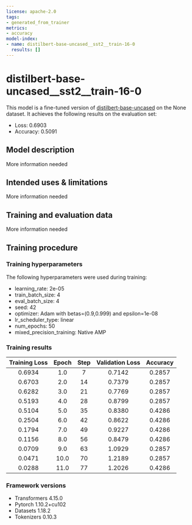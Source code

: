 ```yaml
---
license: apache-2.0
tags:
- generated_from_trainer
metrics:
- accuracy
model-index:
- name: distilbert-base-uncased__sst2__train-16-0
  results: []
---
```


<!-- This model card has been generated automatically according to the information the Trainer had access to. You
should probably proofread and complete it, then remove this comment. -->

# distilbert-base-uncased__sst2__train-16-0

This model is a fine-tuned version of [distilbert-base-uncased](https://huggingface.co/distilbert-base-uncased) on the None dataset.
It achieves the following results on the evaluation set:
- Loss: 0.6903
- Accuracy: 0.5091

## Model description

More information needed

## Intended uses & limitations

More information needed

## Training and evaluation data

More information needed

## Training procedure

### Training hyperparameters

The following hyperparameters were used during training:
- learning_rate: 2e-05
- train_batch_size: 4
- eval_batch_size: 4
- seed: 42
- optimizer: Adam with betas=(0.9,0.999) and epsilon=1e-08
- lr_scheduler_type: linear
- num_epochs: 50
- mixed_precision_training: Native AMP

### Training results

| Training Loss | Epoch | Step | Validation Loss | Accuracy |
|:-------------:|:-----:|:----:|:---------------:|:--------:|
| 0.6934        | 1.0   | 7    | 0.7142          | 0.2857   |
| 0.6703        | 2.0   | 14   | 0.7379          | 0.2857   |
| 0.6282        | 3.0   | 21   | 0.7769          | 0.2857   |
| 0.5193        | 4.0   | 28   | 0.8799          | 0.2857   |
| 0.5104        | 5.0   | 35   | 0.8380          | 0.4286   |
| 0.2504        | 6.0   | 42   | 0.8622          | 0.4286   |
| 0.1794        | 7.0   | 49   | 0.9227          | 0.4286   |
| 0.1156        | 8.0   | 56   | 0.8479          | 0.4286   |
| 0.0709        | 9.0   | 63   | 1.0929          | 0.2857   |
| 0.0471        | 10.0  | 70   | 1.2189          | 0.2857   |
| 0.0288        | 11.0  | 77   | 1.2026          | 0.4286   |


### Framework versions

- Transformers 4.15.0
- Pytorch 1.10.2+cu102
- Datasets 1.18.2
- Tokenizers 0.10.3

